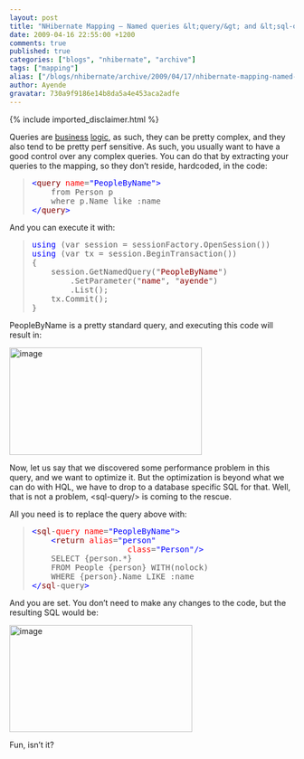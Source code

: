 ```yaml
---
layout: post
title: "NHibernate Mapping – Named queries &lt;query/&gt; and &lt;sql-query/&gt;"
date: 2009-04-16 22:55:00 +1200
comments: true
published: true
categories: ["blogs", "nhibernate", "archive"]
tags: ["mapping"]
alias: ["/blogs/nhibernate/archive/2009/04/17/nhibernate-mapping-named-queries-lt-query-gt-and-lt-sql-query-gt.aspx"]
author: Ayende
gravatar: 730a9f9186e14b8da5a4e453aca2adfe
---
```

{% include imported_disclaimer.html %}
<p>Queries are <a href="http://ayende.com/Blog/archive/2007/03/09/Querying-is-a-business-concern.aspx">business</a> <a href="http://ayende.com/Blog/archive/2007/03/12/Querying-Is-A-Business-Concern-Sample.aspx">logic</a>, as such, they can be pretty complex, and they also tend to be pretty perf sensitive. As such, you usually want to have a good control over any complex queries. You can do that by extracting your queries to the mapping, so they don’t reside, hardcoded, in the code:</p>  <blockquote>   <pre><span style="color: #0000ff">&lt;</span><span style="color: #800000">query</span> <span style="color: #ff0000">name</span>=<span style="color: #0000ff">&quot;PeopleByName&quot;</span><span style="color: #0000ff">&gt;</span>
	from Person p
	where p.Name like :name
<span style="color: #0000ff">&lt;/</span><span style="color: #800000">query</span><span style="color: #0000ff">&gt;</span></pre>
</blockquote>

<p>And you can execute it with:</p>

<blockquote>
  <pre><span style="color: #0000ff">using</span> (var session = sessionFactory.OpenSession())
<span style="color: #0000ff">using</span> (var tx = session.BeginTransaction())
{
	session.GetNamedQuery(&quot;<span style="color: #8b0000">PeopleByName</span>&quot;)
		.SetParameter(&quot;<span style="color: #8b0000">name</span>&quot;, &quot;<span style="color: #8b0000">ayende</span>&quot;)
		.List();
	tx.Commit();
}</pre>
</blockquote>

<p>PeopleByName is a pretty standard query, and executing this code will result in:</p>

<p><a href="http://nhforge.org/cfs-file.ashx/__key/CommunityServer.Blogs.Components.WeblogFiles/nhibernate/image_5F00_736FFE74.png"><img title="image" style="border-right: 0px; border-top: 0px; display: inline; border-left: 0px; border-bottom: 0px" height="190" alt="image" src="http://nhforge.org/cfs-file.ashx/__key/CommunityServer.Blogs.Components.WeblogFiles/nhibernate/image_5F00_thumb_5F00_31494399.png" width="340" border="0" /></a> </p>

<p>Now, let us say that we discovered some performance problem in this query, and we want to optimize it. But the optimization is beyond what we can do with HQL, we have to drop to a database specific SQL for that. Well, that is not a problem, &lt;sql-query/&gt; is coming to the rescue.</p>

<p>All you need is to replace the query above with:</p>

<blockquote>
  <pre><span style="color: #0000ff">&lt;</span><span style="color: #800000">sql</span>-<span style="color: #ff0000">query</span> <span style="color: #ff0000">name</span>=<span style="color: #0000ff">&quot;PeopleByName&quot;</span><span style="color: #0000ff">&gt;</span>
	<span style="color: #0000ff">&lt;</span><span style="color: #800000">return</span> <span style="color: #ff0000">alias</span>=<span style="color: #0000ff">&quot;person&quot;</span>
					<span style="color: #ff0000">class</span>=<span style="color: #0000ff">&quot;Person&quot;</span><span style="color: #0000ff">/&gt;</span>
	SELECT {person.*}
	FROM People {person} WITH(nolock)
	WHERE {person}.Name LIKE :name
<span style="color: #0000ff">&lt;/</span><span style="color: #800000">sql</span>-query<span style="color: #0000ff">&gt;</span></pre>
</blockquote>

<p>And you are set. You don’t need to make any changes to the code, but the resulting SQL would be:</p>

<p><a href="http://nhforge.org/cfs-file.ashx/__key/CommunityServer.Blogs.Components.WeblogFiles/nhibernate/image_5F00_13FB9DE2.png"><img title="image" style="border-right: 0px; border-top: 0px; display: inline; border-left: 0px; border-bottom: 0px" height="189" alt="image" src="http://nhforge.org/cfs-file.ashx/__key/CommunityServer.Blogs.Components.WeblogFiles/nhibernate/image_5F00_thumb_5F00_72377763.png" width="323" border="0" /></a> </p>

<p>Fun, isn’t it?</p>
